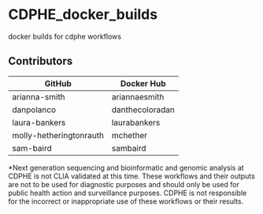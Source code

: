# CDPHE_docker_builds
docker builds for cdphe workflows

## Contributors
| GitHub                  | Docker Hub      |
| ----------------------- | --------------- |
| arianna-smith           | ariannaesmith   |
| danpolanco              | danthecoloradan |
| laura-bankers           | laurabankers    |
| molly-hetheringtonrauth | mchether        |
| sam-baird               | sambaird        |

*Next generation sequencing and bioinformatic and genomic analysis at CDPHE is not CLIA validated at this time. These workflows and their outputs are not to be used for diagnostic purposes and should only be used for public health action and surveillance purposes. CDPHE is not responsible for the incorrect or inappropriate use of these workflows or their results.

